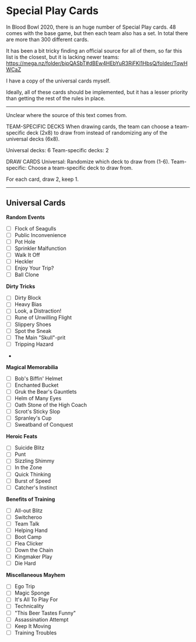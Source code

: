 # Special Play Cards

In Blood Bowl 2020, there is an huge number of Special Play cards. 48 comes with the base
game, but then each team also has a set. In total there are more than 300 different cards.

It has been a bit tricky finding an official source for all of them, so far this list is the 
closest, but it is lacking newer teams: https://mega.nz/folder/bipQASbT#dBEw4HEbYuR3RjFKl1HbsQ/folder/TqwHWCaZ

I have a copy of the universal cards myself.

Ideally, all of these cards should be implemented, but it has a lesser priority than getting
the rest of the rules in place.

----
Unclear where the source of this text comes from. 

TEAM-SPECIFIC DECKS
When drawing cards, the team can choose a team-specific deck (2x8) to draw from instead of 
randomizing any of the universal decks (6x8).

Universal decks: 6
Team-specific decks: 2

DRAW CARDS
Universal: Randomize which deck to draw from (1-6).
Team-specific: Choose a team-specific deck to draw from.

For each card, draw 2, keep 1.

-----

## Universal Cards

**Random Events**
- [ ] Flock of Seagulls
- [ ] Public Inconvenience
- [ ] Pot Hole
- [ ] Sprinkler Malfunction
- [ ] Walk It Off
- [ ] Heckler
- [ ] Enjoy Your Trip?
- [ ] Ball Clone
 
**Dirty Tricks**
- [ ] Dirty Block
- [ ] Heavy Bias
- [ ] Look, a Distraction!
- [ ] Rune of Unwilling Flight
- [ ] Slippery Shoes
- [ ] Spot the Sneak
- [ ] The Main "Skull"-prit
- [ ] Tripping Hazard
- 
**Magical Memorabilia**
- [ ] Bob's Biffin' Helmet
- [ ] Enchanted Bucket
- [ ] Gruk the Bear's Gauntlets
- [ ] Helm of Many Eyes
- [ ] Oath Stone of the High Coach
- [ ] Scrot's Sticky Slop
- [ ] Spranley's Cup
- [ ] Sweatband of Conquest

**Heroic Feats**
- [ ] Suicide Blitz
- [ ] Punt
- [ ] Sizzling Shimmy
- [ ] In the Zone
- [ ] Quick Thinking
- [ ] Burst of Speed
- [ ] Catcher's Instinct

**Benefits of Training**
- [ ] All-out Blitz
- [ ] Switcheroo
- [ ] Team Talk
- [ ] Helping Hand
- [ ] Boot Camp
- [ ] Flea Clicker
- [ ] Down the Chain
- [ ] Kingmaker Play
- [ ] Die Hard

**Miscellaneous Mayhem**
- [ ] Ego Trip
- [ ] Magic Sponge
- [ ] It's All To Play For
- [ ] Technicality
- [ ] "This Beer Tastes Funny"
- [ ] Assassination Attempt
- [ ] Keep It Moving
- [ ] Training Troubles
